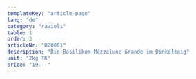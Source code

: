 ```yaml
---
templateKey: "article-page"
lang: "de"
category: "ravioli"
table: 1
order: 3   
articleNr: "B20001"
description: "Bio Basilikum-Mezzelune Grande im Dinkelteig"
unit: "2kg TK"
price: "19.--"
---
```

